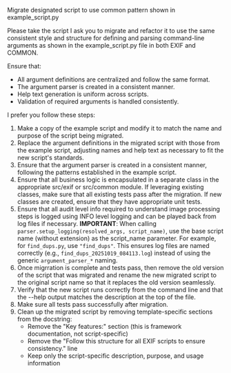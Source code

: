 Migrate designated script to use common pattern shown in example_script.py

Please take the script I ask you to migrate and refactor it to use the same consistent style and structure for defining and parsing command-line arguments as shown in the example_script.py file in both EXIF and COMMON.

Ensure that:
- All argument definitions are centralized and follow the same format.
- The argument parser is created in a consistent manner.
- Help text generation is uniform across scripts.
- Validation of required arguments is handled consistently.

I prefer you follow these steps:

1. Make a copy of the example script and modify it to match the name and purpose of the script being migrated.
2. Replace the argument definitions in the migrated script with those from the example script, adjusting names and help text as necessary to fit the new script's standards.
3. Ensure that the argument parser is created in a consistent manner, following the patterns established in the example script.
4. Ensure that all business logic is encapsulated in a separate class in the appropriate src/exif or src/common module.   If leveraging existing classes, make sure that all existing tests pass after the migration.
If new classes are created, ensure that they have appropriate unit tests.
5. Ensure that all audit level info required to understand image processing steps is logged using INFO level logging and can be played back from log files if necessary.
   **IMPORTANT**: When calling `parser.setup_logging(resolved_args, script_name)`, use the base script name (without extension) as the script_name parameter. For example, for `find_dups.py`, use `"find_dups"`. This ensures log files are named correctly (e.g., `find_dups_20251019_084113.log`) instead of using the generic `argument_parser_*` naming.
6. Once migrration is complete and tests pass, then remove the old version of the script that was migrated and rename the new migrated script to the original script name so that it replaces the old version seamlessly.
7. Verify that the new script runs correctly from the command line and that the --help output matches the description at the top of the file.
8. Make sure all tests pass successfully after migration.
9. Clean up the migrated script by removing template-specific sections from the docstring:
   - Remove the "Key features:" section (this is framework documentation, not script-specific)
   - Remove the "Follow this structure for all EXIF scripts to ensure consistency." line
   - Keep only the script-specific description, purpose, and usage information
